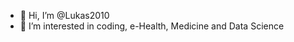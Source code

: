 - 👋 Hi, I’m @Lukas2010
- 👀 I’m interested in coding, e-Health, Medicine and Data Science


<!---
Lukas2010/Lukas2010 is a ✨ special ✨ repository because its `README.md` (this file) appears on your GitHub profile.
You can click the Preview link to take a look at your changes.
--->
